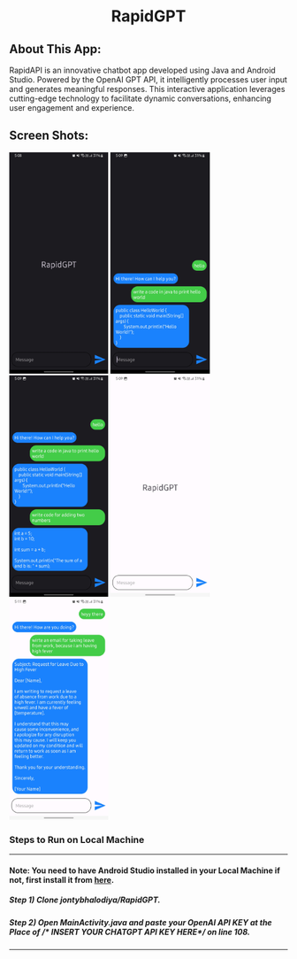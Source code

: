 <div align="center">
  <h1 align="center">RapidGPT</h1>
</div>

## About This App:
RapidAPI is an innovative chatbot app developed using Java and Android Studio. Powered by the OpenAI GPT API, it intelligently processes user input and generates meaningful responses. This interactive application leverages cutting-edge technology to facilitate dynamic conversations, enhancing user engagement and experience.

## Screen Shots:
<div align="left">
  <img src="./RapidGPT_1.jpg" height="400"  alt="S1">
  <img src="./RapidGPT_2.jpg" height="400"  alt="S1">
  <img src="./RapidGPT_3.jpg" height="400"  alt="S1">
  <img src="./RapidGPT_4.jpg" height="400"  alt="S1">
  <img src="./RapidGPT_5.jpg" height="400"  alt="S1">
</div>



### Steps to Run on Local Machine

***

#### Note: You need to have Android Studio installed in your Local Machine if not, first install it from <a href="https://developer.android.com/studio">here</a>.
##### Step 1) Clone jontybhalodiya/RapidGPT.
##### Step 2) Open MainActivity.java and paste your OpenAI API KEY at the Place of /* INSERT YOUR CHATGPT API KEY HERE*/ on line 108.



***
